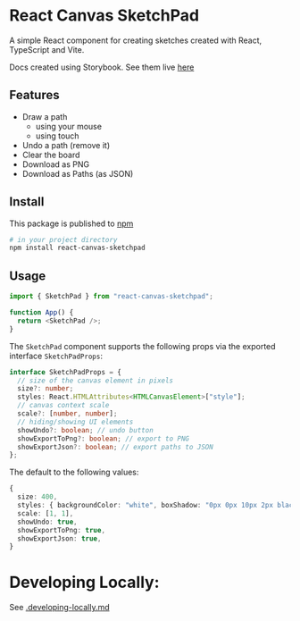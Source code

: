 # React Canvas SketchPad

A simple React component for creating sketches created with React, TypeScript and Vite.

Docs created using Storybook. See them live [here](https://jason-nordheim.github.io/sketchPad/)

## Features

- Draw a path
  - using your mouse
  - using touch
- Undo a path (remove it)
- Clear the board
- Download as PNG
- Download as Paths (as JSON)

## Install

This package is published to [npm](https://www.npmjs.com/package/react-canvas-sketchpad)

```sh
# in your project directory
npm install react-canvas-sketchpad
```

## Usage

```ts
import { SketchPad } from "react-canvas-sketchpad";

function App() {
  return <SketchPad />;
}
```

The `SketchPad` component supports the following props via the exported interface `SketchPadProps`:

```ts
interface SketchPadProps = {
  // size of the canvas element in pixels
  size?: number;
  styles: React.HTMLAttributes<HTMLCanvasElement>["style"];
  // canvas context scale
  scale?: [number, number];
  // hiding/showing UI elements
  showUndo?: boolean; // undo button
  showExportToPng?: boolean; // export to PNG
  showExportJson?: boolean; // export paths to JSON
};
```

The default to the following values:

```ts
{
  size: 400,
  styles: { backgroundColor: "white", boxShadow: "0px 0px 10px 2px black" },
  scale: [1, 1],
  showUndo: true,
  showExportToPng: true,
  showExportJson: true,
}
```

# Developing Locally:

See [.developing-locally.md](README.develop.md)
